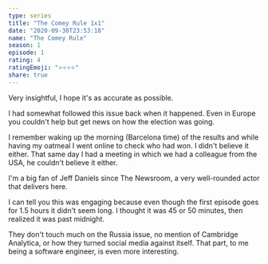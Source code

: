 ```yaml
---
type: series
title: "The Comey Rule 1x1"
date: "2020-09-30T23:53:18"
name: "The Comey Rule"
season: 1
episode: 1
rating: 4
ratingEmoji: "⭐️⭐️⭐️⭐️"
share: true
---
```


Very insightful, I hope it's as accurate as possible.

I had somewhat followed this issue back when it happened. Even in Europe you couldn't help but get news on how the election was going.

I remember waking up the morning (Barcelona time) of the results and while having my oatmeal I went online to check who had won. I didn't believe it either.
That same day I had a meeting in which we had a colleague from the USA, he couldn't believe it either.

I'm a big fan of Jeff Daniels since The Newsroom, a very well-rounded actor that delivers here.

I can tell you this was engaging because even though the first episode goes for 1.5 hours it didn't seem long. I thought it was 45 or 50 minutes, then realized it was past midnight.

They don't touch much on the Russia issue, no mention of Cambridge Analytica, or how they turned social media against itself. That part, to me being a software engineer, is even more interesting.

